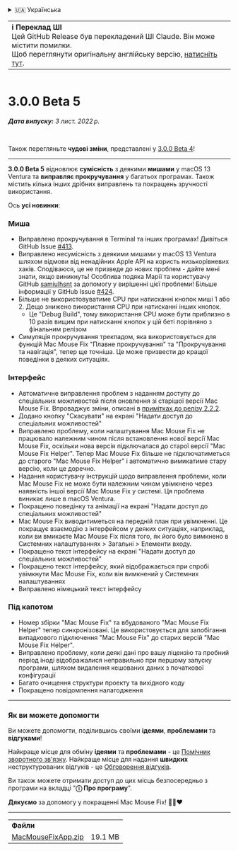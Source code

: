 <details>
<summary>🇺🇦 Українська</summary>

[🇬🇧 English (GitHub)](https://github.com/noah-nuebling/mac-mouse-fix/releases/tag/3.0.0-Beta-5)\
[🇦🇩 Català](https://redirect.macmousefix.com/?target=mmf-release&tag=3.0.0-Beta-5&locale=ca)\
[🇩🇪 Deutsch](https://redirect.macmousefix.com/?target=mmf-release&tag=3.0.0-Beta-5&locale=de)\
[🇪🇸 Español](https://redirect.macmousefix.com/?target=mmf-release&tag=3.0.0-Beta-5&locale=es)\
[🇫🇷 Français](https://redirect.macmousefix.com/?target=mmf-release&tag=3.0.0-Beta-5&locale=fr)\
[🇮🇩 Indonesia](https://redirect.macmousefix.com/?target=mmf-release&tag=3.0.0-Beta-5&locale=id)\
[🇮🇹 Italiano](https://redirect.macmousefix.com/?target=mmf-release&tag=3.0.0-Beta-5&locale=it)\
[🇭🇺 Magyar](https://redirect.macmousefix.com/?target=mmf-release&tag=3.0.0-Beta-5&locale=hu)\
[🇳🇱 Nederlands](https://redirect.macmousefix.com/?target=mmf-release&tag=3.0.0-Beta-5&locale=nl)\
[🇵🇱 Polski](https://redirect.macmousefix.com/?target=mmf-release&tag=3.0.0-Beta-5&locale=pl)\
[🇧🇷 Português (Brasil)](https://redirect.macmousefix.com/?target=mmf-release&tag=3.0.0-Beta-5&locale=pt-BR)\
[🇵🇹 Português (Portugal)](https://redirect.macmousefix.com/?target=mmf-release&tag=3.0.0-Beta-5&locale=pt-PT)\
[🇷🇴 Română](https://redirect.macmousefix.com/?target=mmf-release&tag=3.0.0-Beta-5&locale=ro)\
[🇸🇪 Svenska](https://redirect.macmousefix.com/?target=mmf-release&tag=3.0.0-Beta-5&locale=sv)\
[🇻🇳 Tiếng Việt](https://redirect.macmousefix.com/?target=mmf-release&tag=3.0.0-Beta-5&locale=vi)\
[🇹🇷 Türkçe](https://redirect.macmousefix.com/?target=mmf-release&tag=3.0.0-Beta-5&locale=tr)\
[🇨🇿 Čeština](https://redirect.macmousefix.com/?target=mmf-release&tag=3.0.0-Beta-5&locale=cs)\
[🇬🇷 Ελληνικά](https://redirect.macmousefix.com/?target=mmf-release&tag=3.0.0-Beta-5&locale=el)\
[🇷🇺 Русский](https://redirect.macmousefix.com/?target=mmf-release&tag=3.0.0-Beta-5&locale=ru)\
**🇺🇦 Українська**\
[🇮🇱 עברית](https://redirect.macmousefix.com/?target=mmf-release&tag=3.0.0-Beta-5&locale=he)\
[🇸🇦 العربية](https://redirect.macmousefix.com/?target=mmf-release&tag=3.0.0-Beta-5&locale=ar)\
[🇮🇳 हिन्दी](https://redirect.macmousefix.com/?target=mmf-release&tag=3.0.0-Beta-5&locale=hi)\
[🇹🇭 ไทย](https://redirect.macmousefix.com/?target=mmf-release&tag=3.0.0-Beta-5&locale=th)\
[🇨🇳 中文 (简体)](https://redirect.macmousefix.com/?target=mmf-release&tag=3.0.0-Beta-5&locale=zh-Hans)\
[🇨🇳 中文 (繁體)](https://redirect.macmousefix.com/?target=mmf-release&tag=3.0.0-Beta-5&locale=zh-Hant)\
[🇭🇰 中文（香港)](https://redirect.macmousefix.com/?target=mmf-release&tag=3.0.0-Beta-5&locale=zh-HK)\
[🇯🇵 日本語](https://redirect.macmousefix.com/?target=mmf-release&tag=3.0.0-Beta-5&locale=ja)\
[🇰🇷 한국어](https://redirect.macmousefix.com/?target=mmf-release&tag=3.0.0-Beta-5&locale=ko)\
[Help translate Mac Mouse Fix to different languages!](https://github.com/noah-nuebling/mac-mouse-fix/discussions/731)
</details>
<table align=><td>
<b>ℹ️ Переклад ШІ</b><br>
Цей GitHub Release був перекладений ШІ Claude. Він може містити помилки.<br>
Щоб переглянути оригінальну англійську версію, <a href="https://github.com/noah-nuebling/mac-mouse-fix/releases/tag/3.0.0-Beta-5">натисніть тут</a>.
</td></table>

<table></table>

# 3.0.0 Beta 5
***Дата випуску:** 3 лист. 2022 р.*

<br>

Також перегляньте **чудові зміни**, представлені у [3.0.0 Beta 4](https://redirect.macmousefix.com/?target=mmf-release&tag=3.0.0-Beta-4&locale=uk)!

---

**3.0.0 Beta 5** відновлює **сумісність** з деякими **мишами** у macOS 13 Ventura та **виправляє прокручування** у багатьох програмах.
Також містить кілька інших дрібних виправлень та покращень зручності використання.

Ось **усі новинки**:

### Миша

- Виправлено прокручування в Terminal та інших програмах! Дивіться GitHub Issue [#413](https://github.com/noah-nuebling/mac-mouse-fix/issues/413).
- Виправлено несумісність з деякими мишами у macOS 13 Ventura шляхом відмови від ненадійних Apple API на користь низькорівневих хаків. Сподіваюся, це не призведе до нових проблем - дайте мені знати, якщо виникнуть! Особлива подяка Марії та користувачу GitHub [samiulhsnt](https://github.com/samiulhsnt) за допомогу у вирішенні цієї проблеми! Більше інформації у GitHub Issue [#424](https://github.com/noah-nuebling/mac-mouse-fix/issues/424).
- Більше не використовуватиме CPU при натисканні кнопок миші 1 або 2. Дещо знижено використання CPU при натисканні інших кнопок.
    - Це "Debug Build", тому використання CPU може бути приблизно в 10 разів вищим при натисканні кнопок у цій беті порівняно з фінальним релізом
- Симуляція прокручування трекпадом, яка використовується для функцій Mac Mouse Fix "Плавне прокручування" та "Прокручування та навігація", тепер ще точніша. Це може призвести до кращої поведінки в деяких ситуаціях.

### Інтерфейс

- Автоматичне виправлення проблем з наданням доступу до спеціальних можливостей після оновлення зі старішої версії Mac Mouse Fix. Впроваджує зміни, описані в [примітках до релізу 2.2.2](https://redirect.macmousefix.com/?target=mmf-release&tag=2.2.2&locale=uk).
- Додано кнопку "Скасувати" на екрані "Надати доступ до спеціальних можливостей"
- Виправлено проблему, коли налаштування Mac Mouse Fix не працювало належним чином після встановлення нової версії Mac Mouse Fix, оскільки нова версія підключалася до старої версії "Mac Mouse Fix Helper". Тепер Mac Mouse Fix більше не підключатиметься до старого "Mac Mouse Fix Helper" і автоматично вимикатиме стару версію, коли це доречно.
- Надання користувачу інструкцій щодо виправлення проблеми, коли Mac Mouse Fix не може бути належним чином увімкнено через наявність іншої версії Mac Mouse Fix у системі. Ця проблема виникає лише в macOS Ventura.
- Покращено поведінку та анімації на екрані "Надати доступ до спеціальних можливостей"
- Mac Mouse Fix виводитиметься на передній план при увімкненні. Це покращує взаємодію з інтерфейсом у деяких ситуаціях, наприклад, коли ви вмикаєте Mac Mouse Fix після того, як його було вимкнено в Системних налаштуваннях > Загальні > Елементи входу.
- Покращено текст інтерфейсу на екрані "Надати доступ до спеціальних можливостей"
- Покращено текст інтерфейсу, який відображається при спробі увімкнути Mac Mouse Fix, коли він вимкнений у Системних налаштуваннях
- Виправлено німецький текст інтерфейсу

### Під капотом

- Номер збірки "Mac Mouse Fix" та вбудованого "Mac Mouse Fix Helper" тепер синхронізовані. Це використовується для запобігання випадкового підключення "Mac Mouse Fix" до старих версій "Mac Mouse Fix Helper".
- Виправлено проблему, коли деякі дані про вашу ліцензію та пробний період іноді відображалися неправильно при першому запуску програми, шляхом видалення кешованих даних з початкової конфігурації
- Багато очищення структури проекту та вихідного коду
- Покращено повідомлення налагодження

---

### Як ви можете допомогти

Ви можете допомогти, поділившись своїми **ідеями**, **проблемами** та **відгуками**!

Найкраще місце для обміну **ідеями** та **проблемами** - це [Помічник зворотного зв'язку](https://noah-nuebling.github.io/mac-mouse-fix-feedback-assistant/?type=bug-report).
Найкраще місце для надання **швидких** неструктурованих відгуків - це [Обговорення відгуків](https://github.com/noah-nuebling/mac-mouse-fix/discussions/366).

Ви також можете отримати доступ до цих місць безпосередньо з програми на вкладці "**ⓘ Про програму**".

**Дякуємо** за допомогу у покращенні Mac Mouse Fix! 💙💛❤️

---

<table align="start">
<tr>
    <td colspan=2>
        <b>Файли</b>
    </td>
</tr>
<tr>
    <td><a href="https://github.com/noah-nuebling/mac-mouse-fix/releases/download/3.0.0-Beta-5/MacMouseFixApp.zip">MacMouseFixApp.zip</a></td>
    <td>19.1 MB</td>
</tr>
</table>